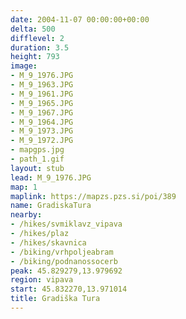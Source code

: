 ```yaml
---
date: 2004-11-07 00:00:00+00:00
delta: 500
difflevel: 2
duration: 3.5
height: 793
image:
- M_9_1976.JPG
- M_9_1963.JPG
- M_9_1961.JPG
- M_9_1965.JPG
- M_9_1967.JPG
- M_9_1964.JPG
- M_9_1973.JPG
- M_9_1972.JPG
- mapgps.jpg
- path_1.gif
layout: stub
lead: M_9_1976.JPG
map: 1
maplink: https://mapzs.pzs.si/poi/389
name: GradiskaTura
nearby:
- /hikes/svmiklavz_vipava
- /hikes/plaz
- /hikes/skavnica
- /biking/vrhpoljeabram
- /biking/podnanossocerb
peak: 45.829279,13.979692
region: vipava
start: 45.832270,13.971014
title: Gradiška Tura
---
```

